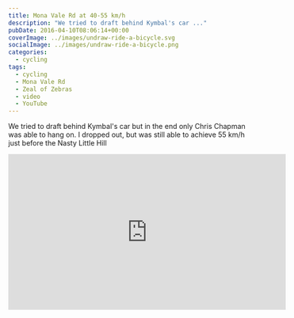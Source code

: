 ```yaml
---
title: Mona Vale Rd at 40-55 km/h
description: "We tried to draft behind Kymbal's car ..."
pubDate: 2016-04-10T08:06:14+00:00
coverImage: ../images/undraw-ride-a-bicycle.svg
socialImage: ../images/undraw-ride-a-bicycle.png
categories:
  - cycling
tags:
  - cycling
  - Mona Vale Rd
  - Zeal of Zebras
  - video
  - YouTube
---
```


We tried to draft behind Kymbal's car but in the end only Chris Chapman was able to hang on. I dropped out, but was still able to achieve 55 km/h just before the Nasty Little Hill

<iframe width="560" height="315" src="https://www.youtube.com/embed/XSqyCWfiLRs" title="YouTube video player" frameborder="0" allow="accelerometer; autoplay; clipboard-write; encrypted-media; gyroscope; picture-in-picture" allowfullscreen></iframe>
